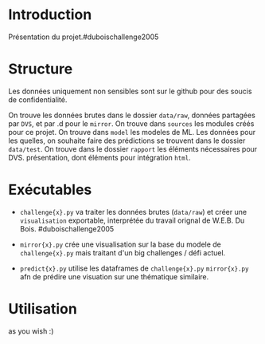 

# Introduction

Présentation du projet.#duboischallenge2005

# Structure

Les données uniquement non sensibles sont sur le github pour des soucis de confidentialité. 

On trouve les données brutes dans le dossier `data/raw`, données partagées par `DVS`, et par .d pour le `mirror`. 
On trouve dans `sources` les modules créés pour ce projet.
On trouve dans `model` les modeles de ML.
Les données pour les quelles, on souhaite faire des prédictions se trouvent dans le dossier `data/test`.
On trouve dans le dossier `rapport` les éléments nécessaires pour DVS. présentation, dont éléments pour intégration `html`.

# Exécutables

* `challenge{x}.py` va traiter les données brutes (`data/raw`) et créer une `visualisation` exportable, interprétée du travail orignal de W.E.B. Du Bois. #duboischallenge2005

* `mirror{x}.py` crée une visualisation sur la base du modele de `challenge{x}.py` mais traitant d'un big challenges / défi actuel.

* `predict{x}.py` utilise les dataframes de `challenge{x}.py` `mirror{x}.py` afn de prédire une visuation sur une thématique similaire.

# Utilisation

as you wish :)
